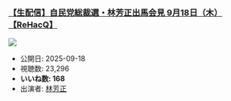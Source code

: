 ### [【生配信】自民党総裁選・林芳正出馬会見 9月18日（木）【ReHacQ】](https://www.youtube.com/watch?v=aU1r3g6bjoI)
[![](https://img.youtube.com/vi/aU1r3g6bjoI/sddefault.jpg)](https://www.youtube.com/watch?v=aU1r3g6bjoI)
-   公開日: 2025-09-18
-   視聴数: 23,296
-   **いいね数: 168**
-   出演者: [林芳正](/rehacq_fan/people/林芳正 "wikilink")
